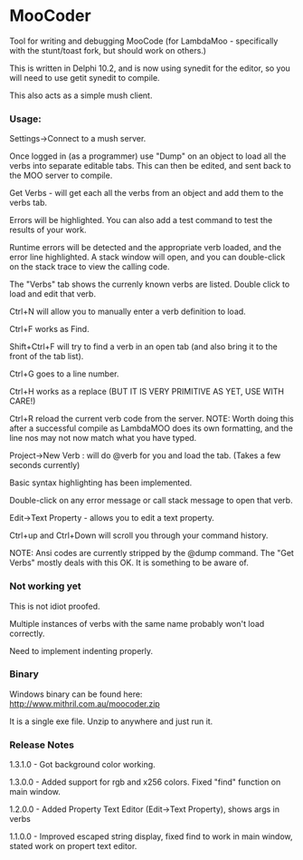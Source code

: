 # MooCoder
Tool for writing and debugging MooCode (for LambdaMoo - specifically with the stunt/toast fork, but should work on others.)

This is written in Delphi 10.2, and is now using synedit for the editor, so you will need to use getit synedit to compile.

This also acts as a simple mush client.

### Usage:
  Settings->Connect to a mush server.

 Once logged in (as a programmer) use "Dump" on an object to load all the verbs into separate editable tabs. This can then be edited, and sent back to the MOO server to compile.

 Get Verbs - will get each all the verbs from an object and add them to the verbs tab.

 Errors will be highlighted.
 You can also add a test command to test the results of your work.

 Runtime errors will be detected and the appropriate verb loaded, and the error line highlighted. A stack window will open, and you can double-click on the stack trace to view the calling code.

 The "Verbs" tab shows the currenly known verbs are listed. Double click to load and edit that verb.

 Ctrl+N will allow you to manually enter a verb definition to load.

 Ctrl+F works as Find.

 Shift+Ctrl+F will try to find a verb in an open tab (and also bring it to the front of the tab list).

 Ctrl+G goes to a line number.

 Ctrl+H works as a replace (BUT IT IS VERY PRIMITIVE AS YET, USE WITH CARE!)

 Ctrl+R reload the current verb code from the server. NOTE: Worth doing this after a successful compile as LambdaMOO does its own formatting, and the line nos may not now match what you have typed.

 Project->New Verb : will do @verb for you and load the tab. (Takes a few seconds currently)

 Basic syntax highlighting has been implemented.

 Double-click on any error message or call stack message to open that verb.

 Edit->Text Property - allows you to edit a text property.

Ctrl+up and Ctrl+Down will scroll you through your command history.

NOTE: Ansi codes are currently stripped by the @dump command. The "Get Verbs" mostly deals with this OK. It is something to be aware of.

### Not working yet
 This is not idiot proofed.

 Multiple instances of verbs with the same name probably won't load correctly.

 Need to implement indenting properly.

### Binary
Windows binary can be found here:
http://www.mithril.com.au/moocoder.zip

It is a single exe file. Unzip to anywhere and just run it.

### Release Notes ###
1.3.1.0 - Got background color working.

1.3.0.0 - Added support for rgb and x256 colors. Fixed "find" function on main window.

1.2.0.0 - Added Property Text Editor (Edit->Text Property), shows args in verbs

1.1.0.0 - Improved escaped string display, fixed find to work in main window, stated work on propert text editor.

